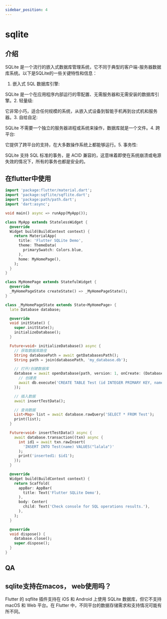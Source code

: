 ```yaml
---
sidebar_position: 4
---
```


# sqlite

## 介绍

SQLite 是一个流行的嵌入式数据库管理系统，它不同于典型的客户端-服务器数据库系统。以下是SQLite的一些关键特性和信息：

1. 嵌入式 SQL 数据库引擎:

SQLite 是一个在应用程序内部运行的零配置、无需服务器和无需安装的数据库引擎。2. 轻量级:

它非常小巧，适合任何规模的系统，从嵌入式设备到智能手机再到台式机和服务器。3. 自给自足:

SQLite 不需要一个独立的服务器进程或系统来操作，数据库就是一个文件。4. 跨平台:

它提供了跨平台的支持，在大多数操作系统上都能够运行。5. 事务性:

SQLite 支持 SQL 标准的事务，是 ACID 兼容的，这意味着即使在系统崩溃或电源失效的情况下，所有的事务也都是安全的。

## 在flutter中使用

```dart
import 'package:flutter/material.dart';
import 'package:sqflite/sqflite.dart';
import 'package:path/path.dart';
import 'dart:async';

void main() async => runApp(MyApp());

class MyApp extends StatelessWidget {
  @override
  Widget build(BuildContext context) {
    return MaterialApp(
      title: 'Flutter SQLite Demo',
      theme: ThemeData(
        primarySwatch: Colors.blue,
      ),
      home: MyHomePage(),
    );
  }
}

class MyHomePage extends StatefulWidget {
  @override
  _MyHomePageState createState() => _MyHomePageState();
}

class _MyHomePageState extends State<MyHomePage> {
  late Database database;

  @override
  void initState() {
    super.initState();
    initializeDatabase();
  }

  Future<void> initializeDatabase() async {
    // 获取数据库路径
    String databasePath = await getDatabasesPath();
    String path = join(databasePath, 'my_database.db');

    // 打开/创建数据库
    database = await openDatabase(path, version: 1, onCreate: (Database db, int version) async {
      // 创建表
      await db.execute('CREATE TABLE Test (id INTEGER PRIMARY KEY, name TEXT)');
    });

    // 插入数据
    await insertTestData();

    // 查询数据
    List<Map> list = await database.rawQuery('SELECT * FROM Test');
    print(list);
  }

  Future<void> insertTestData() async {
    await database.transaction((txn) async {
      int id1 = await txn.rawInsert(
        'INSERT INTO Test(name) VALUES("lalala")'
      );
      print('inserted1: $id1');
    });
  }

  @override
  Widget build(BuildContext context) {
    return Scaffold(
      appBar: AppBar(
        title: Text('Flutter SQLite Demo'),
      ),
      body: Center(
        child: Text('Check console for SQL operations results.'),
      ),
    );
  }

  @override
  void dispose() {
    database.close();
    super.dispose();
  }
}

```

## QA

## sqlite支持在macos， web使用吗？

Flutter 的 sqflite 插件支持在 iOS 和 Android 上使用 SQLite 数据库，但它不支持 macOS 和 Web 平台。在 Flutter 中，不同平台的数据存储需求和支持情况可能有所不同。
